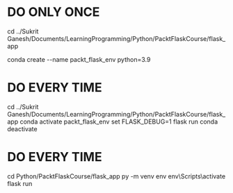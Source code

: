 # DO ONLY ONCE
cd ../Sukrit Ganesh/Documents/LearningProgramming/Python/PacktFlaskCourse/flask_app

conda create --name packt_flask_env python=3.9

# DO EVERY TIME
cd ../Sukrit Ganesh/Documents/LearningProgramming/Python/PacktFlaskCourse/flask_app
conda activate packt_flask_env
set FLASK_DEBUG=1
flask run
conda deactivate
































# DO EVERY TIME
cd Python/PacktFlaskCourse/flask_app
py -m venv env
env\Scripts\activate
flask run